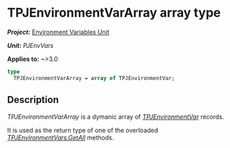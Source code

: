 # TPJEnvironmentVarArray array type

***Project:*** [Environment Variables Unit](../API.md)

***Unit:*** _PJEnvVars_

**Applies to:** ~>3.0

```pascal
type
  TPJEnvironmentVarArray = array of TPJEnvironmentVar;
```

## Description

_TPJEnvironmentVarArray_ is a dymanic array of [_TPJEnvironmentVar_](./TPJEnvironmentVar.md) records.

It is used as the return type of one of the overloaded [_TPJEnvironmentVars.GetAll_](./TPJEnvironmentVars-GetAll.md) methods.
